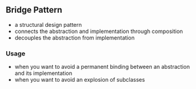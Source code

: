 ## Bridge Pattern

- a structural design pattern
- connects the abstraction and implementation through composition
- decouples the abstraction from implementation 

### Usage

- when you want to avoid a permanent binding between an abstraction and its implementation
- when you want to avoid an explosion of subclasses
